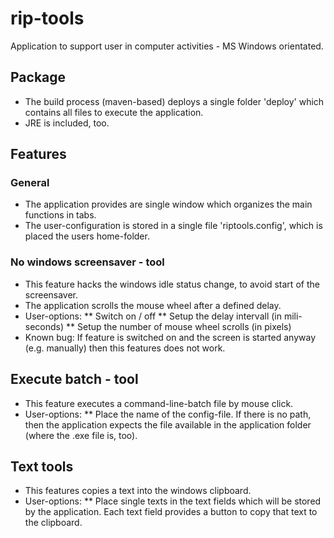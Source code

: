 # rip-tools
Application to support user in computer activities - MS Windows orientated.

## Package
* The build process (maven-based) deploys a single folder 'deploy' which contains all files to execute the application.
* JRE is included, too.

## Features
### General
* The application provides are single window which organizes the main functions in tabs.
* The user-configuration is stored in a single file 'riptools.config', which is placed the users home-folder.

### No windows screensaver - tool
* This feature hacks the windows idle status change, to avoid start of the screensaver.
* The application scrolls the mouse wheel after a defined delay.
* User-options:
** Switch on / off
** Setup the delay intervall (in mili-seconds)
** Setup the number of mouse wheel scrolls (in pixels)
* Known bug: If feature is switched on and the screen is started anyway (e.g. manually) then this features does not work.

## Execute batch - tool
* This feature executes a command-line-batch file by mouse click.
* User-options:
** Place the name of the config-file. If there is no path, then the application expects the file available in the application folder (where the .exe file is, too).

## Text tools
* This features copies a text into the windows clipboard.
* User-options:
** Place single texts in the text fields which will be stored by the application. Each text field provides a button to copy that text to the clipboard.
